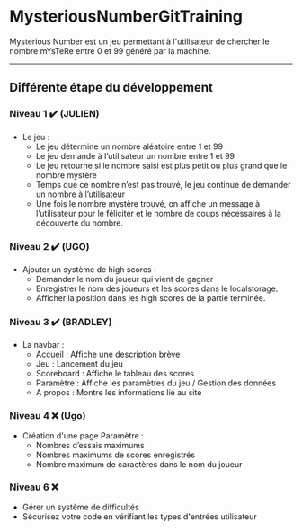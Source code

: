 # MysteriousNumberGitTraining

Mysterious Number est un jeu permettant à l'utilisateur de chercher le nombre mYsTeRe entre 0 et 99 généré par la machine.

________

## Différente étape du développement

### Niveau 1 ✔️ (JULIEN)
- Le jeu : 
  - Le jeu détermine un nombre aléatoire entre 1 et 99
  - Le jeu demande à l’utilisateur un nombre entre 1 et 99
  - Le jeu retourne si le nombre saisi est plus petit ou plus grand que le nombre mystère
  - Temps que ce nombre n’est pas trouvé, le jeu continue de demander un nombre à l’utilisateur
  - Une fois le nombre mystère trouvé, on affiche un message à l’utilisateur pour le féliciter et le nombre de coups nécessaires à la découverte du nombre.

### Niveau 2 ✔️ (UGO)
- Ajouter un système de high scores :
  - Demander le nom du joueur qui vient de gagner
  - Enregistrer le nom des joueurs et les scores dans le localstorage.
  - Afficher la position dans les high scores de la partie terminée.

### Niveau 3 ✔️ (BRADLEY)
- La navbar :
  - Accueil : Affiche une description brève 
  - Jeu : Lancement du jeu
  - Scoreboard : Affiche le tableau des scores
  - Paramètre : Affiche les paramètres du jeu / Gestion des données
  - A propos : Montre les informations lié au site

### Niveau 4 ❌ (Ugo)
- Création d'une page Paramètre :
  - Nombres d’essais maximums
  - Nombres maximums de scores enregistrés
  - Nombre maximum de caractères dans le nom du joueur

### Niveau 6 ❌
- Gérer un système de difficultés
- Sécurisez votre code en vérifiant les types d'entrées utilisateur 